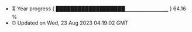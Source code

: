 - ⏳ Year progress { ███████████████████▁▁▁▁▁▁▁▁▁▁▁ } 64.16 %
- ⏰ Updated on Wed, 23 Aug 2023 04:19:02 GMT

